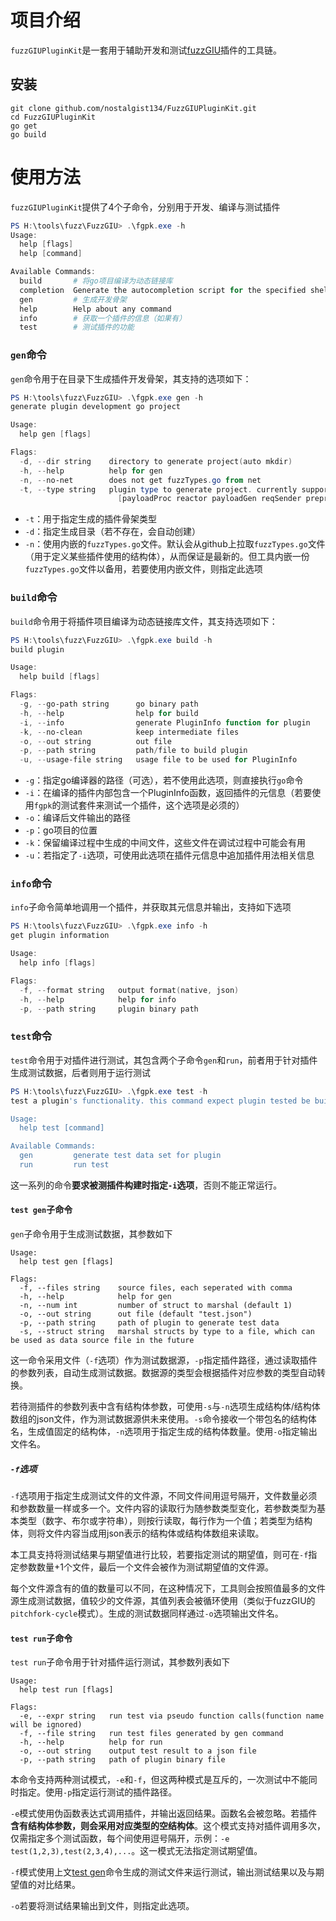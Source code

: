 # 项目介绍

`fuzzGIUPluginKit`是一套用于辅助开发和测试[fuzzGIU](https://github.com/nostalgist134/FuzzGIU)插件的工具链。

## 安装

``````shell
git clone github.com/nostalgist134/FuzzGIUPluginKit.git
cd FuzzGIUPluginKit
go get
go build
``````

# 使用方法

`fuzzGIUPluginKit`提供了4个子命令，分别用于开发、编译与测试插件

``````powershell
PS H:\tools\fuzz\FuzzGIU> .\fgpk.exe -h
Usage:
  help [flags]
  help [command]

Available Commands:
  build       # 将go项目编译为动态链接库
  completion  Generate the autocompletion script for the specified shell
  gen         # 生成开发骨架
  help        Help about any command
  info        # 获取一个插件的信息（如果有）
  test        # 测试插件的功能
``````

### `gen`命令

`gen`命令用于在目录下生成插件开发骨架，其支持的选项如下：

``````powershell
PS H:\tools\fuzz\FuzzGIU> .\fgpk.exe gen -h
generate plugin development go project

Usage:
  help gen [flags]

Flags:
  -d, --dir string    directory to generate project(auto mkdir)
  -h, --help          help for gen
  -n, --no-net        does not get fuzzTypes.go from net
  -t, --type string   plugin type to generate project. currently support:
                        [payloadProc reactor payloadGen reqSender preprocess]
``````

+ `-t`：用于指定生成的插件骨架类型
+ `-d`：指定生成目录（若不存在，会自动创建）
+ `-n`：使用内嵌的`fuzzTypes.go`文件。默认会从github上拉取`fuzzTypes.go`文件（用于定义某些插件使用的结构体），从而保证是最新的。但工具内嵌一份`fuzzTypes.go`文件以备用，若要使用内嵌文件，则指定此选项

### `build`命令

`build`命令用于将插件项目编译为动态链接库文件，其支持选项如下：

``````powershell
PS H:\tools\fuzz\FuzzGIU> .\fgpk.exe build -h
build plugin

Usage:
  help build [flags]

Flags:
  -g, --go-path string      go binary path
  -h, --help                help for build
  -i, --info                generate PluginInfo function for plugin
  -k, --no-clean            keep intermediate files
  -o, --out string          out file
  -p, --path string         path/file to build plugin
  -u, --usage-file string   usage file to be used for PluginInfo
``````

+ `-g`：指定go编译器的路径（可选），若不使用此选项，则直接执行`go`命令
+ `-i`：在编译的插件内部包含一个PluginInfo函数，返回插件的元信息（若要使用`fgpk`的测试套件来测试一个插件，这个选项是必须的）
+ `-o`：编译后文件输出的路径
+ `-p`：go项目的位置
+ `-k`：保留编译过程中生成的中间文件，这些文件在调试过程中可能会有用
+ `-u`：若指定了`-i`选项，可使用此选项在插件元信息中追加插件用法相关信息

### `info`命令

`info`子命令简单地调用一个插件，并获取其元信息并输出，支持如下选项

``````powershell
PS H:\tools\fuzz\FuzzGIU> .\fgpk.exe info -h
get plugin information

Usage:
  help info [flags]

Flags:
  -f, --format string   output format(native, json)
  -h, --help            help for info
  -p, --path string     plugin binary path
``````

### `test`命令

`test`命令用于对插件进行测试，其包含两个子命令`gen`和`run`，前者用于针对插件生成测试数据，后者则用于运行测试

``````powershell
PS H:\tools\fuzz\FuzzGIU> .\fgpk.exe test -h
test a plugin's functionality. this command expect plugin tested be built with PluginInfo(-i of build command)

Usage:
  help test [command]

Available Commands:
  gen         generate test data set for plugin
  run         run test
``````

这一系列的命令**要求被测插件构建时指定`-i`选项**，否则不能正常运行。

#### `test gen`子命令

`gen`子命令用于生成测试数据，其参数如下

``````shell
Usage:
  help test gen [flags]

Flags:
  -f, --files string    source files, each seperated with comma
  -h, --help            help for gen
  -n, --num int         number of struct to marshal (default 1)
  -o, --out string      out file (default "test.json")
  -p, --path string     path of plugin to generate test data
  -s, --struct string   marshal structs by type to a file, which can be used as data source file in the future
``````

这一命令采用文件（`-f`选项）作为测试数据源，`-p`指定插件路径，通过读取插件的参数列表，自动生成测试数据。数据源的类型会根据插件对应参数的类型自动转换。

若待测插件的参数列表中含有结构体参数，可使用`-s`与`-n`选项生成结构体/结构体数组的json文件，作为测试数据源供未来使用。`-s`命令接收一个带包名的结构体名，生成值固定的结构体，`-n`选项用于指定生成的结构体数量。使用`-o`指定输出文件名。

##### `-f`选项

`-f`选项用于指定生成测试文件的文件源，不同文件间用逗号隔开，文件数量必须和参数数量一样或多一个。文件内容的读取行为随参数类型变化，若参数类型为基本类型（数字、布尔或字符串），则按行读取，每行作为一个值；若类型为结构体，则将文件内容当成用json表示的结构体或结构体数组来读取。

本工具支持将测试结果与期望值进行比较，若要指定测试的期望值，则可在`-f`指定参数数量+1个文件，最后一个文件会被作为测试期望值的文件源。

每个文件源含有的值的数量可以不同，在这种情况下，工具则会按照值最多的文件源生成测试数据，值较少的文件源，其值列表会被循环使用（类似于fuzzGIU的`pitchfork-cycle`模式）。生成的测试数据同样通过`-o`选项输出文件名。

#### `test run`子命令

`test run`子命令用于针对插件运行测试，其参数列表如下

``````shell
Usage:
  help test run [flags]

Flags:
  -e, --expr string   run test via pseudo function calls(function name will be ignored)
  -f, --file string   run test files generated by gen command
  -h, --help          help for run
  -o, --out string    output test result to a json file
  -p, --path string   path of plugin binary file
``````

本命令支持两种测试模式，`-e`和`-f`，但这两种模式是互斥的，一次测试中不能同时指定。使用`-p`指定运行测试的插件路径。

`-e`模式使用伪函数表达式调用插件，并输出返回结果。函数名会被忽略。若插件**含有结构体参数，则会采用对应类型的空结构体**。这个模式支持对插件调用多次，仅需指定多个测试函数，每个间使用逗号隔开，示例：`-e test(1,2,3),test(2,3,4),...`。这一模式无法指定测试期望值。

`-f`模式使用上文[test gen](#`-f`选项)命令生成的测试文件来运行测试，输出测试结果以及与期望值的对比结果。

`-o`若要将测试结果输出到文件，则指定此选项。
